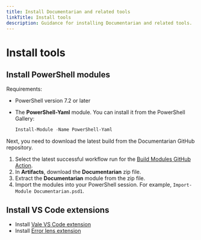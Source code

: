 ```yaml
---
title: Install Documentarian and related tools
linkTitle: Install tools
description: Guidance for installing Documentarian and related tools.
---
```


# Install tools

## Install PowerShell modules

Requirements:

- PowerShell version 7.2 or later
- The **PowerShell-Yaml** module. You can install it from the PowerShell Gallery:

  ```powershell
  Install-Module -Name PowerShell-Yaml
  ```

Next, you need to download the latest build from the Documentarian GitHub repository.

1. Select the latest successful workflow run for the [Build Modules GitHub Action][01].
1. In **Artifacts**, download the **Documentarian** zip file.
1. Extract the **Documentarian** module from the zip file.
1. Import the modules into your PowerShell session. For example, `Import-Module Documentarian.psd1`.

## Install VS Code extensions

- Install [Vale VS Code extension][02]
- Install [Error lens extension][03]

<!-- Link Reference Definitions -->
[01]: https://github.com/microsoft/Documentarian/actions/workflows/build.pwsh.yaml
[02]: https://marketplace.visualstudio.com/items?itemName=errata-ai.vale-server
[03]: https://marketplace.visualstudio.com/items?itemName=usernamehw.errorlens
